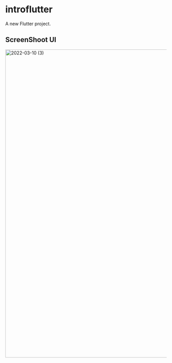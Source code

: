 # introflutter

A new Flutter project.

## ScreenShoot UI 

<img width="960" alt="2022-03-10 (3)" src="https://user-images.githubusercontent.com/74824846/157689708-3912d1ad-f596-4db9-984e-7f657eace767.png">
